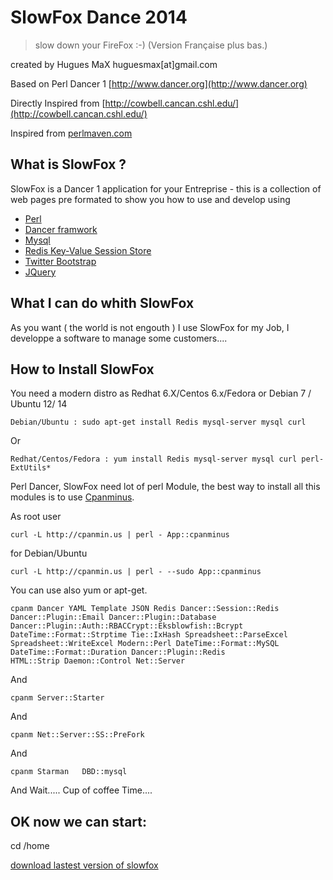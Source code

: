  
# SlowFox Dance 2014 #
> slow down your FireFox :-)
> (Version Française plus bas.)

created by Hugues MaX huguesmax[at]gmail.com

Based on Perl Dancer 1 [http://www.dancer.org](http://www.dancer.org)

Directly Inspired from [http://cowbell.cancan.cshl.edu/](http://cowbell.cancan.cshl.edu/)

Inspired from [perlmaven.com](http://perlmaven.com/getting-started-with-perl-dancer-on-digital-ocean)

## What is SlowFox ? ##

SlowFox is a Dancer 1 application for your Entreprise - this is a collection of web
pages pre formated to show you how to use and develop using
 
- [Perl](http://www.perl.org)
- [Dancer framwork](http://perldancer.org/) 
- [Mysql](http://www.mysql.com/)
- [Redis Key-Value Session Store](http://redis.io/)
- [Twitter Bootstrap](http://getbootstrap.com/)
- [JQuery](http://jquery.com/)   

## What I can do whith SlowFox ##
As you want ( the world is not engouth ) I use SlowFox for my Job, I developpe a software to manage some customers....

## How to Install SlowFox ##
You need a modern distro as Redhat 6.X/Centos 6.x/Fedora or Debian 7 / Ubuntu 12/ 14



    Debian/Ubuntu : sudo apt-get install Redis mysql-server mysql curl  

Or


    Redhat/Centos/Fedora : yum install Redis mysql-server mysql curl perl-ExtUtils*

Perl Dancer, SlowFox need lot of perl Module, the best way to install all this modules is to 
use [Cpanminus](https://metacpan.org/pod/App::cpanminus).

 
As root user


    curl -L http://cpanmin.us | perl - App::cpanminus

for Debian/Ubuntu


    curl -L http://cpanmin.us | perl - --sudo App::cpanminus



You can use also yum or apt-get.


    
    cpanm Dancer YAML Template JSON Redis Dancer::Session::Redis   Dancer::Plugin::Email Dancer::Plugin::Database
    Dancer::Plugin::Auth::RBACCrypt::Eksblowfish::Bcrypt DateTime::Format::Strptime Tie::IxHash Spreadsheet::ParseExcel
    Spreadsheet::WriteExcel Modern::Perl DateTime::Format::MySQL   DateTime::Format::Duration Dancer::Plugin::Redis
    HTML::Strip Daemon::Control Net::Server

And


    cpanm Server::Starter

And

    cpanm Net::Server::SS::PreFork

And

    cpanm Starman   DBD::mysql


And Wait..... Cup of coffee Time....

## OK now we can start: ##

cd /home

[download lastest version of slowfox](https://github.com/huguesmax/perl-slowfox/archive/master.zip)






















 